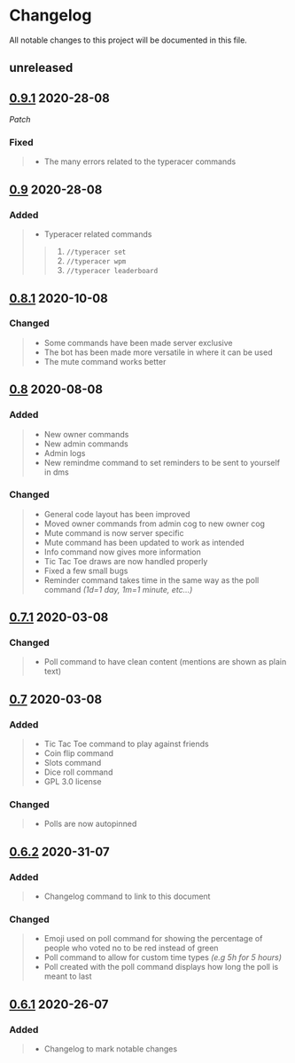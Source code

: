 # Changelog

All notable changes to this project will be documented in this file.  

## unreleased  

## [0.9.1](https://github.com/silas-hw/Consumer-Your-Calcium-Discord-Bot/tree/v0.9) 2020-28-08  

*Patch*

### Fixed  

>* The many errors related to the typeracer commands  

## [0.9](https://github.com/silas-hw/Consumer-Your-Calcium-Discord-Bot/tree/v0.9) 2020-28-08  

### Added  

>* Typeracer related commands  
>>1. `//typeracer set`  
>>2. `//typeracer wpm`  
>>3. `//typeracer leaderboard`  

## [0.8.1](https://github.com/silas-hw/Consumer-Your-Calcium-Discord-Bot/tree/v0.8.1) 2020-10-08  

### Changed  

>* Some commands have been made server exclusive  
>* The bot has been made more versatile in where it can be used  
>* The mute command works better  

## [0.8](https://github.com/silas-hw/Consumer-Your-Calcium-Discord-Bot/tree/v0.8) 2020-08-08  

### Added  

>* New owner commands  
>* New admin commands  
>* Admin logs  
>* New remindme command to set reminders to be sent to yourself in dms  

### Changed  

>* General code layout has been improved  
>* Moved owner commands from admin cog to new owner cog  
>* Mute command is now server specific  
>* Mute command has been updated to work as intended  
>* Info command now gives more information  
>* Tic Tac Toe draws are now handled properly  
>* Fixed a few small bugs  
>* Reminder command takes time in the same way as the poll command *(1d=1 day, 1m=1 minute, etc...)*  

## [0.7.1](https://github.com/silas-hw/Consumer-Your-Calcium-Discord-Bot/tree/v0.7.1) 2020-03-08  

### Changed  

>* Poll command to have clean content (mentions are shown as plain text)  

## [0.7](https://github.com/silas-hw/Consumer-Your-Calcium-Discord-Bot/tree/v0.7) 2020-03-08  

### Added  

>* Tic Tac Toe command to play against friends  
>* Coin flip command  
>* Slots command  
>* Dice roll command
>* GPL 3.0 license  

### Changed  

>* Polls are now autopinned  
  
## [0.6.2](https://github.com/silas-hw/Consumer-Your-Calcium-Discord-Bot/tree/v0.6.2) 2020-31-07  

### Added  

>* Changelog command to link to this document  
  
### Changed  

>* Emoji used on poll command for showing the percentage of people who voted no to be red instead of green  
>* Poll command to allow for custom time types *(e.g 5h for 5 hours)*  
>* Poll created with the poll command displays how long the poll is meant to last  
  
## [0.6.1](https://github.com/silas-hw/Consumer-Your-Calcium-Discord-Bot/tree/v0.6.1) 2020-26-07  

### Added  

>* Changelog to mark notable changes  
